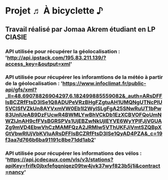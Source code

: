 # Projet ♬ À bicyclette ♪
## Travail réalisé par Jomaa Akrem étudiant en LP CIASIE 

### API utilisée pour récupérer la géolocalisation : 'http://api.ipstack.com/195.83.211.139/?access_key=&output=xml'

### API utilisée pour récupérer les inforamtions de la météo à partir de la géolocalisation : 'https://www.infoclimat.fr/public-api/gfs/xml?_ll=48.69078826904297,6.182499885559082&_auth=ARsDFFIsBCZRfFtsD3lSe1Q8ADUPeVRzBHgFZgtuAH1UMQNgUTNcPlU5VClSfVZkUn8AYVxmVW0Eb1I2WylSLgFgA25SNwRuUT1bPw83UnlUeAB9DzFUcwR4BWMLYwBhVCkDb1EzXCBVOFQoUmNWZlJnAH9cfFVsBGRSPVs1UjEBZwNkUjIEYVE6WyYPIFJjVGUAZg9mVD4EbwVhCzMAMFQzA2JRMlw5VThUKFJiVmtSZQBpXGtVbwRlUjVbKVIuARsDFFIsBCZRfFtsD3lSe1QyAD4PZA&_c=19f3aa7d766b6ba91191c8be71dd1ab2'

### API utilisée pour récupérer les informations des vélos : 'https://api.jcdecaux.com/vls/v3/stations?apiKey=frifk0jbxfefqqniqez09tw4jvk37wyf823b5j1i&contract=nancy'
